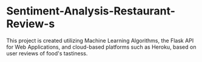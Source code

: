 # Sentiment-Analysis-Restaurant-Review-s
This project is created utilizing Machine Learning Algorithms, the Flask API for Web Applications, and cloud-based platforms such as Heroku, based on user reviews of food's tastiness.
